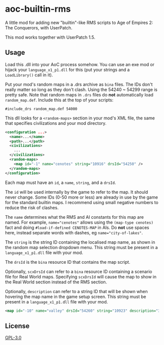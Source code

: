 # aoc-builtin-rms

A little mod for adding new "builtin"-like RMS scripts to Age of Empires 2: The Conquerors, with UserPatch.

This mod works together with UserPatch 1.5.

## Usage

Load this .dll into your AoC process somehow. You can use an exe mod or hijack your `language_x1_p1.dll` for this (put your strings and a `LoadLibrary()` call in it).

Put your mod's random maps in a .drs archive as `bina` files. The IDs don't really matter so long as they don't clash. Using the 54240 ~ 54299 range is pretty safe. Note that random maps in `.drs` files do **not** automatically load `random_map.def`. Include this at the top of your scripts:

```
#include_drs random_map.def 54000
```

This dll looks for a `<random-maps>` section in your mod's XML file, the same that specifies civilizations and your mod directory.

```xml
<configuration ...>
  <name>...</name>
  <path>...</path>
  <civilizations>
    ...
  </civilizations>
  <random-maps>
    <map id="-1" name="cenotes" string="10916" drsId="54250" />
  </random-maps>
</configuration>
```

Each map must have an `id`, a `name`, `string`, and a `drsId`.

The `id` will be used internally by the game to refer to the map. It should never change. Some IDs (0-50 more or less) are already in use by the game for the standard builtin maps. I recommend using small negative numbers to reduce the risk of clashes.

The `name` determines what the RMS and AI constants for this map are named. For example, `name="cenotes"` allows using the `(map-type cenotes)` fact and doing `#load-if-defined CENOTES-MAP` in AIs. Do **not** use spaces here, instead separate words with dashes, eg `name="city-of-lakes"`.

The `string` is the string ID containing the localised map name, as shown in the random map selection dropdown menu. This string must be present in a `language_x1_p1.dll` file with your mod.

The `drsId` is the `bina` resource ID that contains the map script.

Optionally, `scxDrsId` can refer to a `bina` resource ID containing a scenario file for Real World maps. Specifying `scxDrsId` will cause the map to show in the Real World section instead of the RMS section.

Optionally, `description` can refer to a string ID that will be shown when hovering the map name in the game setup screen. This string must be present in a `language_x1_p1.dll` file with your mod.
```xml
<map id="-10" name="valley" drsId="54260" string="10923" description="30155" />
```

## License

[GPL-3.0](./LICENSE.md)
